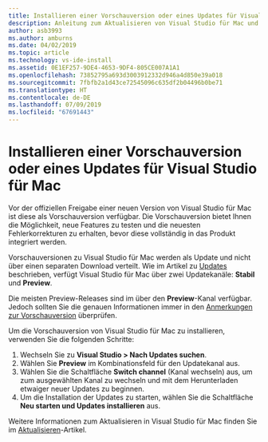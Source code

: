 ```yaml
---
title: Installieren einer Vorschauversion oder eines Updates für Visual Studio für Mac
description: Anleitung zum Aktualisieren von Visual Studio für Mac und Zugreifen auf Vorschauversionen, einschließlich der Vorschauversionen von Visual Studio 2019 für Mac
author: asb3993
ms.author: amburns
ms.date: 04/02/2019
ms.topic: article
ms.technology: vs-ide-install
ms.assetid: 0E1EF257-9DE4-4653-9DF4-805CE007A1A1
ms.openlocfilehash: 73852795a693d3003912332d946a4d850e39a018
ms.sourcegitcommit: 7fbfb2a1d43ce72545096c635df2b04496b0be71
ms.translationtype: HT
ms.contentlocale: de-DE
ms.lasthandoff: 07/09/2019
ms.locfileid: "67691443"
---
```

# <a name="install-a-preview-or-update-for-visual-studio-for-mac"></a>Installieren einer Vorschauversion oder eines Updates für Visual Studio für Mac

Vor der offiziellen Freigabe einer neuen Version von Visual Studio für Mac ist diese als Vorschauversion verfügbar. Die Vorschauversion bietet Ihnen die Möglichkeit, neue Features zu testen und die neuesten Fehlerkorrekturen zu erhalten, bevor diese vollständig in das Produkt integriert werden.

Vorschauversionen zu Visual Studio für Mac werden als Update und nicht über einen separaten Download verteilt. Wie im Artikel zu [Updates](update.md) beschrieben, verfügt Visual Studio für Mac über zwei Updatekanäle: **Stabil** und **Preview**.

Die meisten Preview-Releases sind im über den **Preview**-Kanal verfügbar. Jedoch sollten Sie die genauen Informationen immer in den [Anmerkungen zur Vorschauversion](/visualstudio/releasenotes/vs2019-mac-preview-relnotes) überprüfen.

Um die Vorschauversion von Visual Studio für Mac zu installieren, verwenden Sie die folgenden Schritte:

1. Wechseln Sie zu **Visual Studio > Nach Updates suchen**.
2. Wählen Sie **Preview** im Kombinationsfeld für den Updatekanal aus.
3. Wählen Sie die Schaltfläche **Switch channel** (Kanal wechseln) aus, um zum ausgewählten Kanal zu wechseln und mit dem Herunterladen etwaiger neuer Updates zu beginnen.
4. Um die Installation der Updates zu starten, wählen Sie die Schaltfläche **Neu starten und Updates installieren** aus.

Weitere Informationen zum Aktualisieren in Visual Studio für Mac finden Sie im [Aktualisieren](update.md)-Artikel.
